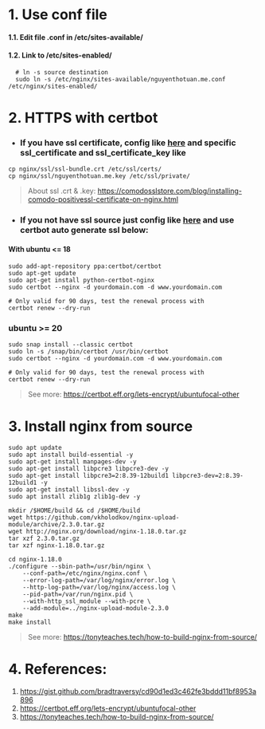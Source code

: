 # 1. Use conf file
#### 1.1. Edit file .conf in /etc/sites-available/
#### 1.2. Link to /etc/sites-enabled/
```shell
  # ln -s source destination
  sudo ln -s /etc/nginx/sites-available/nguyenthotuan.me.conf /etc/nginx/sites-enabled/
```

# 2. HTTPS with certbot
+ ### If you have ssl certificate, config like [here](sites-available/nguyenthotuan.me.conf) and specific **ssl_certificate** and **ssl_certificate_key** like
```shell
cp nginx/ssl/ssl-bundle.crt /etc/ssl/certs/
cp nginx/ssl/nguyenthotuan.me.key /etc/ssl/private/
```
> About ssl .crt & .key: https://comodosslstore.com/blog/installing-comodo-positivessl-certificate-on-nginx.html
+ ### If you not have ssl source just config like [here](sites-available/nttuan.live.conf) and use certbot auto generate ssl below:
#### With ubuntu <= 18
```shell
sudo add-apt-repository ppa:certbot/certbot
sudo apt-get update
sudo apt-get install python-certbot-nginx
sudo certbot --nginx -d yourdomain.com -d www.yourdomain.com

# Only valid for 90 days, test the renewal process with
certbot renew --dry-run
```
### ubuntu >= 20
```shell
sudo snap install --classic certbot
sudo ln -s /snap/bin/certbot /usr/bin/certbot
sudo certbot --nginx -d yourdomain.com -d www.yourdomain.com

# Only valid for 90 days, test the renewal process with
certbot renew --dry-run
```
> See more: https://certbot.eff.org/lets-encrypt/ubuntufocal-other

# 3. Install nginx from source

```shell
sudo apt update
sudo apt install build-essential -y
sudo apt-get install manpages-dev -y
sudo apt-get install libpcre3 libpcre3-dev -y
sudo apt-get install libpcre3=2:8.39-12build1 libpcre3-dev=2:8.39-12build1 -y
sudo apt-get install libssl-dev -y
sudo apt install zlib1g zlib1g-dev -y

mkdir /$HOME/build && cd /$HOME/build
wget https://github.com/vkholodkov/nginx-upload-module/archive/2.3.0.tar.gz
wget http://nginx.org/download/nginx-1.18.0.tar.gz
tar xzf 2.3.0.tar.gz
tar xzf nginx-1.18.0.tar.gz

cd nginx-1.18.0
./configure --sbin-path=/usr/bin/nginx \
    --conf-path=/etc/nginx/nginx.conf \
    --error-log-path=/var/log/nginx/error.log \
    --http-log-path=/var/log/nginx/access.log \
    --pid-path=/var/run/nginx.pid \
    --with-http_ssl_module --with-pcre \
    --add-module=../nginx-upload-module-2.3.0
make
make install
```

> See more: https://tonyteaches.tech/how-to-build-nginx-from-source/

# 4. References:
1. https://gist.github.com/bradtraversy/cd90d1ed3c462fe3bddd11bf8953a896
2. https://certbot.eff.org/lets-encrypt/ubuntufocal-other
3. https://tonyteaches.tech/how-to-build-nginx-from-source/
